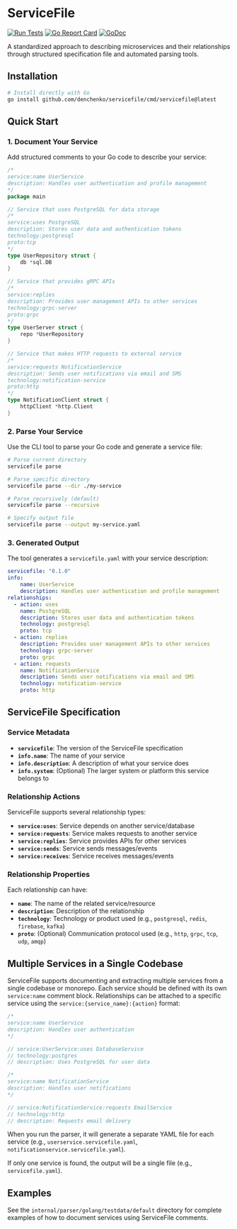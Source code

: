 # ServiceFile

[![Run Tests](https://github.com/denchenko/servicefile/actions/workflows/go.yml/badge.svg?branch=main)](https://github.com/denchenko/servicefile/actions/workflows/go.yml)
[![Go Report Card](https://goreportcard.com/badge/github.com/denchenko/servicefile)](https://goreportcard.com/report/github.com/denchenko/servicefile)
[![GoDoc](https://godoc.org/github.com/denchenko/servicefile?status.svg)](https://godoc.org/github.com/denchenko/servicefile)

A standardized approach to describing microservices and their relationships through structured specification file and automated parsing tools.

## Installation

```bash
# Install directly with Go
go install github.com/denchenko/servicefile/cmd/servicefile@latest
```

## Quick Start

### 1. Document Your Service

Add structured comments to your Go code to describe your service:

```go
/*
service:name UserService
description: Handles user authentication and profile management
*/
package main

// Service that uses PostgreSQL for data storage
/*
service:uses PostgreSQL
description: Stores user data and authentication tokens
technology:postgresql
proto:tcp
*/
type UserRepository struct {
    db *sql.DB
}

// Service that provides gRPC APIs
/*
service:replies
description: Provides user management APIs to other services
technology:grpc-server
proto:grpc
*/
type UserServer struct {
    repo *UserRepository
}

// Service that makes HTTP requests to external service
/*
service:requests NotificationService
description: Sends user notifications via email and SMS
technology:notification-service
proto:http
*/
type NotificationClient struct {
    httpClient *http.Client
}
```

### 2. Parse Your Service

Use the CLI tool to parse your Go code and generate a service file:

```bash
# Parse current directory
servicefile parse

# Parse specific directory
servicefile parse --dir ./my-service

# Parse recursively (default)
servicefile parse --recursive

# Specify output file
servicefile parse --output my-service.yaml
```

### 3. Generated Output

The tool generates a `servicefile.yaml` with your service description:

```yaml
servicefile: "0.1.0"
info:
    name: UserService
    description: Handles user authentication and profile management
relationships:
  - action: uses
    name: PostgreSQL
    description: Stores user data and authentication tokens
    technology: postgresql
    proto: tcp
  - action: replies
    description: Provides user management APIs to other services
    technology: grpc-server
    proto: grpc
  - action: requests
    name: NotificationService
    description: Sends user notifications via email and SMS
    technology: notification-service
    proto: http
```

## ServiceFile Specification

### Service Metadata

- **`servicefile`**: The version of the ServiceFile specification
- **`info.name`**: The name of your service
- **`info.description`**: A description of what your service does
- **`info.system`**: (Optional) The larger system or platform this service belongs to

### Relationship Actions

ServiceFile supports several relationship types:

- **`service:uses`**: Service depends on another service/database
- **`service:requests`**: Service makes requests to another service
- **`service:replies`**: Service provides APIs for other services
- **`service:sends`**: Service sends messages/events
- **`service:receives`**: Service receives messages/events

### Relationship Properties

Each relationship can have:

- **`name`**: The name of the related service/resource
- **`description`**: Description of the relationship
- **`technology`**: Technology or product used (e.g., `postgresql`, `redis`, `firebase`, `kafka`)
- **`proto`**: (Optional) Communication protocol used (e.g., `http`, `grpc`, `tcp`, `udp`, `amqp`)

## Multiple Services in a Single Codebase

ServiceFile supports documenting and extracting multiple services from a single codebase or monorepo. Each service should be defined with its own `service:name` comment block. Relationships can be attached to a specific service using the `service:{service_name}:{action}` format:

```go
/*
service:name UserService
description: Handles user authentication
*/

// service:UserService:uses DatabaseService
// technology:postgres
// description: Uses PostgreSQL for user data

/*
service:name NotificationService
description: Handles user notifications
*/

// service:NotificationService:requests EmailService
// technology:http
// description: Requests email delivery
```

When you run the parser, it will generate a separate YAML file for each service (e.g., `userservice.servicefile.yaml`, `notificationservice.servicefile.yaml`).

If only one service is found, the output will be a single file (e.g., `servicefile.yaml`).

## Examples

See the `internal/parser/golang/testdata/default` directory for complete examples of how to document services using ServiceFile comments.
